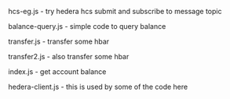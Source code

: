 

hcs-eg.js - try hedera hcs submit and subscribe to message topic

balance-query.js - simple code to query balance

transfer.js - transfer some hbar

transfer2.js - also transfer some hbar

index.js - get account balance

hedera-client.js - this is used by some of the code here




